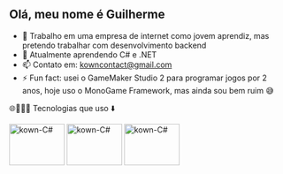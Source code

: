 ## Olá, meu nome é Guilherme

- 🔭 Trabalho em uma empresa de internet como jovem aprendiz, mas pretendo trabalhar com desenvolvimento backend
- 🌱 Atualmente aprendendo C# e .NET
- 📫 Contato em: kowncontact@gmail.com
- ⚡ Fun fact: usei o GameMaker Studio 2 para programar jogos por 2 anos, hoje uso o MonoGame Framework, mas ainda sou bem ruim 😅

<!--![Anurag's GitHub stats](https://github-readme-stats.vercel.app/api?username=1mNotK0wn&theme=onedark&show_icons=true)-->

🌐👨🏻‍💻  Tecnologias que uso ⬇️
<html>
  <div style="display: inline_block">
    <link rel="stylesheet" href="https://cdn.jsdelivr.net/gh/devicons/devicon@v2.15.1/devicon.min.css">
    <img align="center" alt="kown-C#" height="75" width="100" src="https://cdn.jsdelivr.net/gh/devicons/devicon/icons/csharp/csharp-original.svg" />
    <img align="center" alt="kown-C#" height="75" width="100" src="https://cdn.jsdelivr.net/gh/devicons/devicon/icons/visualstudio/visualstudio-plain.svg" />
    <img align="center" alt="kown-C#" height="75" width="100" src="https://cdn.jsdelivr.net/gh/devicons/devicon/icons/vscode/vscode-original.svg" />
  </div>
</html>
